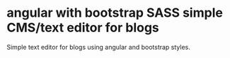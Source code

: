 # angular with bootstrap SASS simple CMS/text editor for blogs
Simple text editor for blogs using angular and bootstrap styles.
